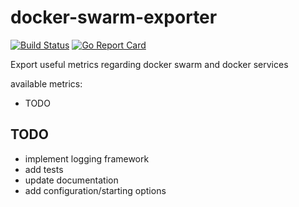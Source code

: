 # docker-swarm-exporter

[![Build Status](https://travis-ci.org/TomL-dev/docker-swarm-exporter.svg?branch=main)](https://travis-ci.org/TomL-dev/docker-swarm-exporter)
[![Go Report Card](https://goreportcard.com/badge/github.com/toml-dev/docker-swarm-exporter)](https://goreportcard.com/report/github.com/toml-dev/docker-swarm-exporter)

Export useful metrics regarding docker swarm and docker services

available metrics:

- TODO

## TODO

- implement logging framework
- add tests
- update documentation
- add configuration/starting options
